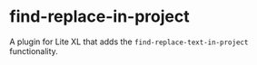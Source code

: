 # find-replace-in-project
A plugin for Lite XL that adds the `find-replace-text-in-project` functionality.
